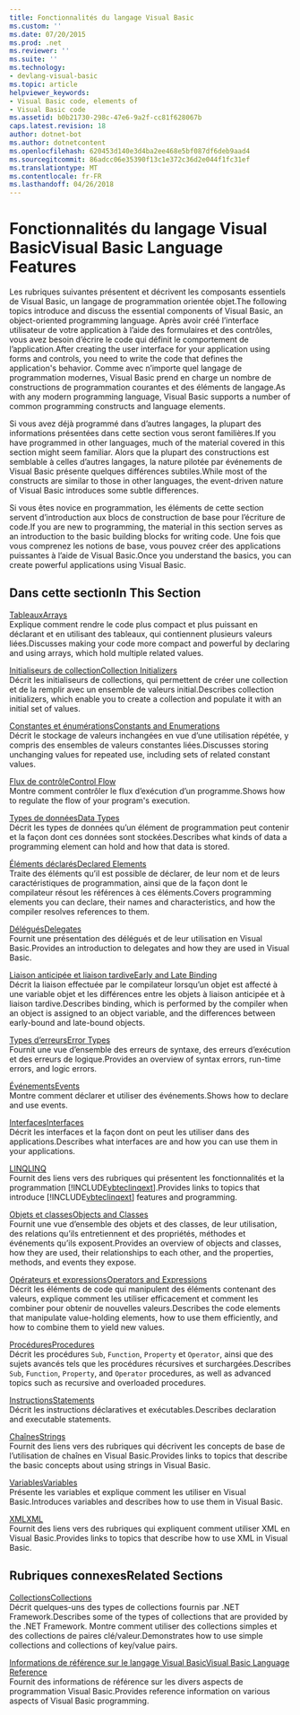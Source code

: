 ```yaml
---
title: Fonctionnalités du langage Visual Basic
ms.custom: ''
ms.date: 07/20/2015
ms.prod: .net
ms.reviewer: ''
ms.suite: ''
ms.technology:
- devlang-visual-basic
ms.topic: article
helpviewer_keywords:
- Visual Basic code, elements of
- Visual Basic code
ms.assetid: b0b21730-298c-47e6-9a2f-cc81f628067b
caps.latest.revision: 18
author: dotnet-bot
ms.author: dotnetcontent
ms.openlocfilehash: 620453d140e3d4ba2ee468e5bf087df6deb9aad4
ms.sourcegitcommit: 86adcc06e35390f13c1e372c36d2e044f1fc31ef
ms.translationtype: MT
ms.contentlocale: fr-FR
ms.lasthandoff: 04/26/2018
---
```

# <a name="visual-basic-language-features"></a><span data-ttu-id="ed373-102">Fonctionnalités du langage Visual Basic</span><span class="sxs-lookup"><span data-stu-id="ed373-102">Visual Basic Language Features</span></span>
<span data-ttu-id="ed373-103">Les rubriques suivantes présentent et décrivent les composants essentiels de Visual Basic, un langage de programmation orientée objet.</span><span class="sxs-lookup"><span data-stu-id="ed373-103">The following topics introduce and discuss the essential components of Visual Basic, an object-oriented programming language.</span></span> <span data-ttu-id="ed373-104">Après avoir créé l’interface utilisateur de votre application à l’aide des formulaires et des contrôles, vous avez besoin d’écrire le code qui définit le comportement de l’application.</span><span class="sxs-lookup"><span data-stu-id="ed373-104">After creating the user interface for your application using forms and controls, you need to write the code that defines the application's behavior.</span></span> <span data-ttu-id="ed373-105">Comme avec n’importe quel langage de programmation modernes, Visual Basic prend en charge un nombre de constructions de programmation courantes et des éléments de langage.</span><span class="sxs-lookup"><span data-stu-id="ed373-105">As with any modern programming language, Visual Basic supports a number of common programming constructs and language elements.</span></span>  
  
 <span data-ttu-id="ed373-106">Si vous avez déjà programmé dans d’autres langages, la plupart des informations présentées dans cette section vous seront familières.</span><span class="sxs-lookup"><span data-stu-id="ed373-106">If you have programmed in other languages, much of the material covered in this section might seem familiar.</span></span> <span data-ttu-id="ed373-107">Alors que la plupart des constructions est semblable à celles d’autres langages, la nature pilotée par événements de Visual Basic présente quelques différences subtiles.</span><span class="sxs-lookup"><span data-stu-id="ed373-107">While most of the constructs are similar to those in other languages, the event-driven nature of Visual Basic introduces some subtle differences.</span></span>  
  
 <span data-ttu-id="ed373-108">Si vous êtes novice en programmation, les éléments de cette section servent d’introduction aux blocs de construction de base pour l’écriture de code.</span><span class="sxs-lookup"><span data-stu-id="ed373-108">If you are new to programming, the material in this section serves as an introduction to the basic building blocks for writing code.</span></span> <span data-ttu-id="ed373-109">Une fois que vous comprenez les notions de base, vous pouvez créer des applications puissantes à l’aide de Visual Basic.</span><span class="sxs-lookup"><span data-stu-id="ed373-109">Once you understand the basics, you can create powerful applications using Visual Basic.</span></span>  
  
## <a name="in-this-section"></a><span data-ttu-id="ed373-110">Dans cette section</span><span class="sxs-lookup"><span data-stu-id="ed373-110">In This Section</span></span>  
 [<span data-ttu-id="ed373-111">Tableaux</span><span class="sxs-lookup"><span data-stu-id="ed373-111">Arrays</span></span>](../../../visual-basic/programming-guide/language-features/arrays/index.md)  
 <span data-ttu-id="ed373-112">Explique comment rendre le code plus compact et plus puissant en déclarant et en utilisant des tableaux, qui contiennent plusieurs valeurs liées.</span><span class="sxs-lookup"><span data-stu-id="ed373-112">Discusses making your code more compact and powerful by declaring and using arrays, which hold multiple related values.</span></span>  
  
 [<span data-ttu-id="ed373-113">Initialiseurs de collection</span><span class="sxs-lookup"><span data-stu-id="ed373-113">Collection Initializers</span></span>](../../../visual-basic/programming-guide/language-features/collection-initializers/index.md)  
 <span data-ttu-id="ed373-114">Décrit les initialiseurs de collections, qui permettent de créer une collection et de la remplir avec un ensemble de valeurs initial.</span><span class="sxs-lookup"><span data-stu-id="ed373-114">Describes collection initializers, which enable you to create a collection and populate it with an initial set of values.</span></span>  
  
 [<span data-ttu-id="ed373-115">Constantes et énumérations</span><span class="sxs-lookup"><span data-stu-id="ed373-115">Constants and Enumerations</span></span>](../../../visual-basic/programming-guide/language-features/constants-enums/index.md)  
 <span data-ttu-id="ed373-116">Décrit le stockage de valeurs inchangées en vue d’une utilisation répétée, y compris des ensembles de valeurs constantes liées.</span><span class="sxs-lookup"><span data-stu-id="ed373-116">Discusses storing unchanging values for repeated use, including sets of related constant values.</span></span>  
  
 [<span data-ttu-id="ed373-117">Flux de contrôle</span><span class="sxs-lookup"><span data-stu-id="ed373-117">Control Flow</span></span>](../../../visual-basic/programming-guide/language-features/control-flow/index.md)  
 <span data-ttu-id="ed373-118">Montre comment contrôler le flux d’exécution d’un programme.</span><span class="sxs-lookup"><span data-stu-id="ed373-118">Shows how to regulate the flow of your program's execution.</span></span>  
  
 [<span data-ttu-id="ed373-119">Types de données</span><span class="sxs-lookup"><span data-stu-id="ed373-119">Data Types</span></span>](../../../visual-basic/programming-guide/language-features/data-types/index.md)  
 <span data-ttu-id="ed373-120">Décrit les types de données qu’un élément de programmation peut contenir et la façon dont ces données sont stockées.</span><span class="sxs-lookup"><span data-stu-id="ed373-120">Describes what kinds of data a programming element can hold and how that data is stored.</span></span>  
  
 [<span data-ttu-id="ed373-121">Éléments déclarés</span><span class="sxs-lookup"><span data-stu-id="ed373-121">Declared Elements</span></span>](../../../visual-basic/programming-guide/language-features/declared-elements/index.md)  
 <span data-ttu-id="ed373-122">Traite des éléments qu’il est possible de déclarer, de leur nom et de leurs caractéristiques de programmation, ainsi que de la façon dont le compilateur résout les références à ces éléments.</span><span class="sxs-lookup"><span data-stu-id="ed373-122">Covers programming elements you can declare, their names and characteristics, and how the compiler resolves references to them.</span></span>  
  
 [<span data-ttu-id="ed373-123">Délégués</span><span class="sxs-lookup"><span data-stu-id="ed373-123">Delegates</span></span>](../../../visual-basic/programming-guide/language-features/delegates/index.md)  
 <span data-ttu-id="ed373-124">Fournit une présentation des délégués et de leur utilisation en Visual Basic.</span><span class="sxs-lookup"><span data-stu-id="ed373-124">Provides an introduction to delegates and how they are used in Visual Basic.</span></span>  
  
 [<span data-ttu-id="ed373-125">Liaison anticipée et liaison tardive</span><span class="sxs-lookup"><span data-stu-id="ed373-125">Early and Late Binding</span></span>](../../../visual-basic/programming-guide/language-features/early-late-binding/index.md)  
 <span data-ttu-id="ed373-126">Décrit la liaison effectuée par le compilateur lorsqu’un objet est affecté à une variable objet et les différences entre les objets à liaison anticipée et à liaison tardive.</span><span class="sxs-lookup"><span data-stu-id="ed373-126">Describes binding, which is performed by the compiler when an object is assigned to an object variable, and the differences between early-bound and late-bound objects.</span></span>  
  
 [<span data-ttu-id="ed373-127">Types d’erreurs</span><span class="sxs-lookup"><span data-stu-id="ed373-127">Error Types</span></span>](../../../visual-basic/programming-guide/language-features/error-types.md)  
 <span data-ttu-id="ed373-128">Fournit une vue d’ensemble des erreurs de syntaxe, des erreurs d’exécution et des erreurs de logique.</span><span class="sxs-lookup"><span data-stu-id="ed373-128">Provides an overview of syntax errors, run-time errors, and logic errors.</span></span>  
  
 [<span data-ttu-id="ed373-129">Événements</span><span class="sxs-lookup"><span data-stu-id="ed373-129">Events</span></span>](../../../visual-basic/programming-guide/language-features/events/index.md)  
 <span data-ttu-id="ed373-130">Montre comment déclarer et utiliser des événements.</span><span class="sxs-lookup"><span data-stu-id="ed373-130">Shows how to declare and use events.</span></span>  
  
 [<span data-ttu-id="ed373-131">Interfaces</span><span class="sxs-lookup"><span data-stu-id="ed373-131">Interfaces</span></span>](../../../visual-basic/programming-guide/language-features/interfaces/index.md)  
 <span data-ttu-id="ed373-132">Décrit les interfaces et la façon dont on peut les utiliser dans des applications.</span><span class="sxs-lookup"><span data-stu-id="ed373-132">Describes what interfaces are and how you can use them in your applications.</span></span>  
  
 [<span data-ttu-id="ed373-133">LINQ</span><span class="sxs-lookup"><span data-stu-id="ed373-133">LINQ</span></span>](../../../visual-basic/programming-guide/language-features/linq/index.md)  
 <span data-ttu-id="ed373-134">Fournit des liens vers des rubriques qui présentent les fonctionnalités et la programmation [!INCLUDE[vbteclinqext](~/includes/vbteclinqext-md.md)].</span><span class="sxs-lookup"><span data-stu-id="ed373-134">Provides links to topics that introduce [!INCLUDE[vbteclinqext](~/includes/vbteclinqext-md.md)] features and programming.</span></span>  
  
 [<span data-ttu-id="ed373-135">Objets et classes</span><span class="sxs-lookup"><span data-stu-id="ed373-135">Objects and Classes</span></span>](../../../visual-basic/programming-guide/language-features/objects-and-classes/index.md)  
 <span data-ttu-id="ed373-136">Fournit une vue d’ensemble des objets et des classes, de leur utilisation, des relations qu’ils entretiennent et des propriétés, méthodes et événements qu’ils exposent.</span><span class="sxs-lookup"><span data-stu-id="ed373-136">Provides an overview of objects and classes, how they are used, their relationships to each other, and the properties, methods, and events they expose.</span></span>  
  
 [<span data-ttu-id="ed373-137">Opérateurs et expressions</span><span class="sxs-lookup"><span data-stu-id="ed373-137">Operators and Expressions</span></span>](../../../visual-basic/programming-guide/language-features/operators-and-expressions/index.md)  
 <span data-ttu-id="ed373-138">Décrit les éléments de code qui manipulent des éléments contenant des valeurs, explique comment les utiliser efficacement et comment les combiner pour obtenir de nouvelles valeurs.</span><span class="sxs-lookup"><span data-stu-id="ed373-138">Describes the code elements that manipulate value-holding elements, how to use them efficiently, and how to combine them to yield new values.</span></span>  
  
 [<span data-ttu-id="ed373-139">Procédures</span><span class="sxs-lookup"><span data-stu-id="ed373-139">Procedures</span></span>](../../../visual-basic/programming-guide/language-features/procedures/index.md)  
 <span data-ttu-id="ed373-140">Décrit les procédures `Sub`, `Function`, `Property` et `Operator`, ainsi que des sujets avancés tels que les procédures récursives et surchargées.</span><span class="sxs-lookup"><span data-stu-id="ed373-140">Describes `Sub`, `Function`, `Property`, and `Operator` procedures, as well as advanced topics such as recursive and overloaded procedures.</span></span>  
  
 [<span data-ttu-id="ed373-141">Instructions</span><span class="sxs-lookup"><span data-stu-id="ed373-141">Statements</span></span>](../../../visual-basic/programming-guide/language-features/statements.md)  
 <span data-ttu-id="ed373-142">Décrit les instructions déclaratives et exécutables.</span><span class="sxs-lookup"><span data-stu-id="ed373-142">Describes declaration and executable statements.</span></span>  
  
 [<span data-ttu-id="ed373-143">Chaînes</span><span class="sxs-lookup"><span data-stu-id="ed373-143">Strings</span></span>](../../../visual-basic/programming-guide/language-features/strings/index.md)  
 <span data-ttu-id="ed373-144">Fournit des liens vers des rubriques qui décrivent les concepts de base de l’utilisation de chaînes en Visual Basic.</span><span class="sxs-lookup"><span data-stu-id="ed373-144">Provides links to topics that describe the basic concepts about using strings in Visual Basic.</span></span>  
  
 [<span data-ttu-id="ed373-145">Variables</span><span class="sxs-lookup"><span data-stu-id="ed373-145">Variables</span></span>](../../../visual-basic/programming-guide/language-features/variables/index.md)  
 <span data-ttu-id="ed373-146">Présente les variables et explique comment les utiliser en Visual Basic.</span><span class="sxs-lookup"><span data-stu-id="ed373-146">Introduces variables and describes how to use them in Visual Basic.</span></span>  
  
 [<span data-ttu-id="ed373-147">XML</span><span class="sxs-lookup"><span data-stu-id="ed373-147">XML</span></span>](../../../visual-basic/programming-guide/language-features/xml/index.md)  
 <span data-ttu-id="ed373-148">Fournit des liens vers des rubriques qui expliquent comment utiliser XML en Visual Basic.</span><span class="sxs-lookup"><span data-stu-id="ed373-148">Provides links to topics that describe how to use XML in Visual Basic.</span></span>  
  
## <a name="related-sections"></a><span data-ttu-id="ed373-149">Rubriques connexes</span><span class="sxs-lookup"><span data-stu-id="ed373-149">Related Sections</span></span>  
 [<span data-ttu-id="ed373-150">Collections</span><span class="sxs-lookup"><span data-stu-id="ed373-150">Collections</span></span>](http://msdn.microsoft.com/library/e76533a9-5033-4a0b-b003-9c2be60d185b)  
 <span data-ttu-id="ed373-151">Décrit quelques-uns des types de collections fournis par .NET Framework.</span><span class="sxs-lookup"><span data-stu-id="ed373-151">Describes some of the types of collections that are provided by the .NET Framework.</span></span> <span data-ttu-id="ed373-152">Montre comment utiliser des collections simples et des collections de paires clé/valeur.</span><span class="sxs-lookup"><span data-stu-id="ed373-152">Demonstrates how to use simple collections and collections of key/value pairs.</span></span>  
  
 [<span data-ttu-id="ed373-153">Informations de référence sur le langage Visual Basic</span><span class="sxs-lookup"><span data-stu-id="ed373-153">Visual Basic Language Reference</span></span>](../../../visual-basic/language-reference/index.md)  
 <span data-ttu-id="ed373-154">Fournit des informations de référence sur les divers aspects de programmation Visual Basic.</span><span class="sxs-lookup"><span data-stu-id="ed373-154">Provides reference information on various aspects of Visual Basic programming.</span></span>
